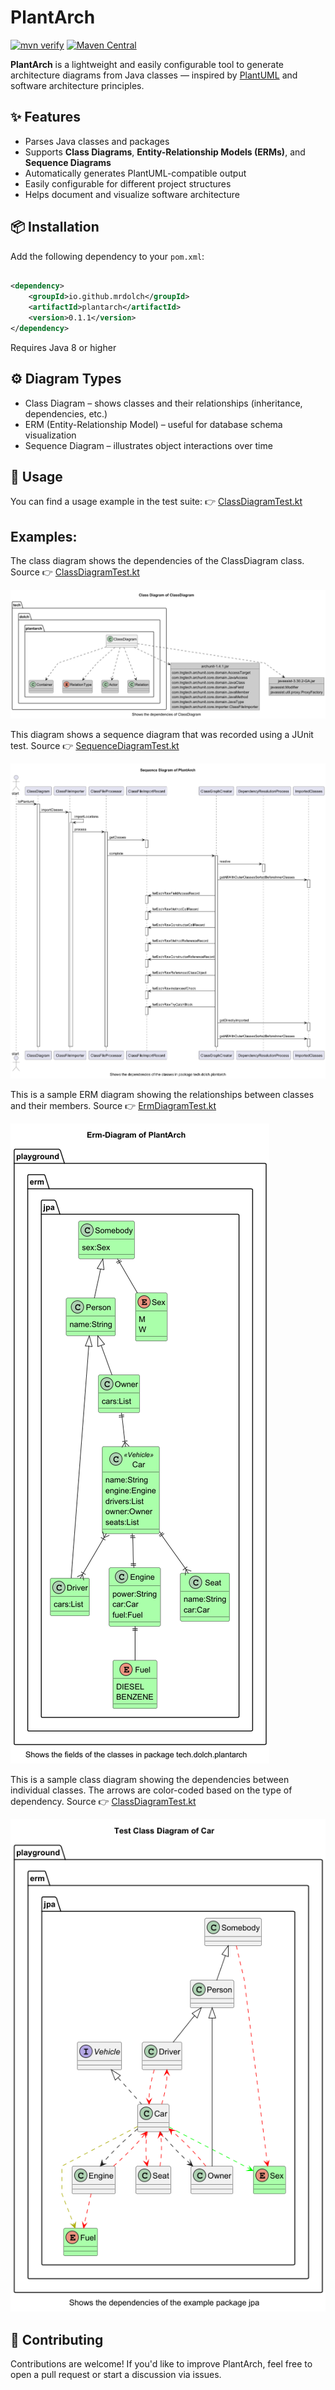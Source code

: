 # PlantArch

[![mvn verify][ci_img]][ci_link]
[![Maven Central][maven_img]][maven_link]

**PlantArch** is a lightweight and easily configurable tool to generate architecture diagrams from Java classes —
inspired by [PlantUML](https://plantuml.com/) and software architecture principles.

## ✨ Features

- Parses Java classes and packages
- Supports **Class Diagrams**, **Entity-Relationship Models (ERMs)**, and **Sequence Diagrams**
- Automatically generates PlantUML-compatible output
- Easily configurable for different project structures
- Helps document and visualize software architecture

## 📦 Installation

Add the following dependency to your `pom.xml`:

```xml

<dependency>
    <groupId>io.github.mrdolch</groupId>
    <artifactId>plantarch</artifactId>
    <version>0.1.1</version>
</dependency>
```

Requires Java 8 or higher

## ⚙️ Diagram Types

- Class Diagram – shows classes and their relationships (inheritance, dependencies, etc.)
- ERM (Entity-Relationship Model) – useful for database schema visualization
- Sequence Diagram – illustrates object interactions over time

## 🚀 Usage

You can find a usage example in the test suite:
👉 [ClassDiagramTest.kt](src/test/kotlin/tech/dolch/plantarch/ClassDiagramTest.kt)

## Examples:

The class diagram shows the dependencies of the ClassDiagram class.
Source 👉 [ClassDiagramTest.kt](src/test/kotlin/tech/dolch/plantarch/ClassDiagramTest.kt)

![Class Diagram of Class ClassDiagram](docs/ClassDiagram-Class_Diagram_of_ClassDiagram.png)

This diagram shows a sequence diagram that was recorded using a JUnit test.
Source 👉 [SequenceDiagramTest.kt](src/test/kotlin/tech/dolch/plantarch/SequenceDiagramTest.kt)

![Sequence Diagram of Class SequenceDiagram](docs/SequenceDiagram-Sequence_Diagram_of_PlantArch.png)

This is a sample ERM diagram showing the relationships between classes and their members.
Source 👉 [ErmDiagramTest.kt](src/test/kotlin/tech/dolch/plantarch/ErmDiagramTest.kt)

![ERM Diagram of Example](docs/JPA%20Diagram-Erm_Diagram_of_PlantArch.png)

This is a sample class diagram showing the dependencies between individual classes. The arrows are color-coded based on
the type of dependency.
Source 👉 [ClassDiagramTest.kt](src/test/kotlin/tech/dolch/plantarch/ClassDiagramTest.kt)

![Class Diagram of Example](docs/Test_ClassDiagram-Test_Class_Diagram_of_Car.png)

## 🤝 Contributing

Contributions are welcome! If you'd like to improve PlantArch, feel free to open a pull request or start a discussion
via issues.

[ci_img]: https://github.com/mrdolch/plantarch/actions/workflows/maven-verify.yml/badge.svg

[ci_link]: https://github.com/mrdolch/plantarch/actions/maven-verify.yml

[maven_img]: https://maven-badges.herokuapp.com/maven-central/io.github.mrdolch/plantarch/badge.svg

[maven_link]: https://maven-badges.herokuapp.com/maven-central/io.github.mrdolch/plantarch